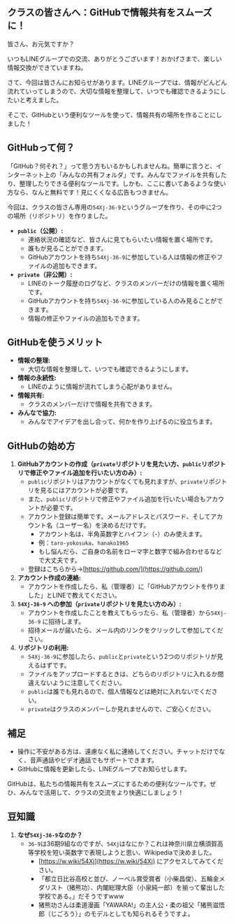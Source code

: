 ## クラスの皆さんへ：GitHubで情報共有をスムーズに！

皆さん、お元気ですか？

いつもLINEグループでの交流、ありがとうございます！おかげさまで、楽しい情報交換ができていますね。

さて、今回は皆さんにお知らせがあります。LINEグループでは、情報がどんどん流れていってしまうので、大切な情報を整理して、いつでも確認できるようにしたいと考えました。

そこで、GitHubという便利なツールを使って、情報共有の場所を作ることにしました！

## GitHubって何？

「GitHub？何それ？」って思う方もいるかもしれませんね。簡単に言うと、インターネット上の「みんなの共有フォルダ」です。みんなでファイルを共有したり、整理したりできる便利なツールです。しかも、ここに書いてあるような使い方なら、なんと無料です！見にくくなる広告もつきません。

今回は、クラスの皆さん専用の`54Xj-36-9`というグループを作り、その中に2つの場所（リポジトリ）を作りました。

* **`public`（公開）:**
    * 連絡状況の確認など、皆さんに見てもらいたい情報を置く場所です。
    * 誰もが見ることができます。
    * GitHubアカウントを持ち`54Xj-36-9`に参加している人は情報の修正やファイルの追加もできます。
* **`private`（非公開）:**
    * LINEのトーク履歴のログなど、クラスのメンバーだけの情報を置く場所です。
    * GitHubアカウントを持ち`54Xj-36-9`に参加している人のみ見ることができます。
    * 情報の修正やファイルの追加もできます。

## GitHubを使うメリット

* **情報の整理:**
    * 大切な情報を整理して、いつでも確認できるようにします。
* **情報の永続性:**
    * LINEのように情報が流れてしまう心配がありません。
* **情報共有:**
    * クラスのメンバーだけで情報を共有できます。
* **みんなで協力:**
    * みんなでアイデアを出し合って、何かを作り上げるのに役立ちます。

## GitHubの始め方

1.  **GitHubアカウントの作成（`private`リポジトリを見たい方、`public`リポジトリで修正やファイル追加を行いたい方のみ）:**
    * `public`リポジトリはアカウントがなくても見れますが、`private`リポジトリを見るにはアカウントが必要です。
    * また、`public`リポジトリで修正やファイル追加を行いたい場合もアカウントが必要です。
    * アカウント登録は簡単です。メールアドレスとパスワード、そしてアカウント名（ユーザー名）を決めるだけです。
        * アカウント名は、半角英数字とハイフン（-）のみ使えます。
        * 例：`taro-yokosuka`、`hanako1965`
        * もし悩んだら、ご自身の名前をローマ字と数字で組み合わせるなどで大丈夫です。
    * 登録はこちらから→[https://github.com/](https://github.com/)
2.  **アカウント作成の連絡:**
    * アカウントを作成したら、私（管理者）に「GitHubアカウントを作りました」とLINEで教えてください。
3.  **`54Xj-36-9` への参加（`private`リポジトリを見たい方のみ）:**
    * アカウントを作成したことを教えてもらったら、私（管理者）から`54Xj-36-9` に招待します。
    * 招待メールが届いたら、メール内のリンクをクリックして参加してください。
4.  **リポジトリの利用:**
    * `54Xj-36-9`に参加したら、`public`と`private`という2つのリポジトリが見えるはずです。
    * ファイルをアップロードするときは、どちらのリポジトリに入れるか間違えないように注意してください。
    * `public`は誰でも見れるので、個人情報などは絶対に入れないでください。
    * `private`はクラスのメンバーしか見れませんので、ご安心ください。

## 補足

* 操作に不安がある方は、遠慮なく私に連絡してください。チャットだけでなく、音声通話やビデオ通話でもサポートできます。
* GitHubに情報を更新したら、LINEグループでお知らせします。

GitHubは、私たちの情報共有をスムーズにするための便利なツールです。ぜひ、みんなで活用して、クラスの交流をより快適にしましょう！

## 豆知識

1.  **なぜ`54Xj-36-9`なのか？**
    * `36-9`は36期9組なのですが、`54Xj`はなにか？これは神奈川県立横須賀高等学校を短い英数字で表現しようと思い、Wikipediaで決めました。
        * [https://w.wiki/54Xj](https://w.wiki/54Xj) にアクセスしてみてください。
        * 「都立日比谷高校と並び、ノーベル賞受賞者（小柴昌俊）、五輪金メダリスト（猪熊功）、内閣総理大臣（小泉純一郎）を揃って輩出した学校である。」だそうですwww
        * 猪熊功さんは柔道漫画「YAWARA!」の主人公・柔の祖父「猪熊滋悟郎（じごろう）」のモデルとしても知られるそうですよ。
